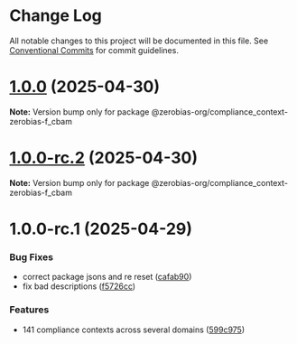 # Change Log

All notable changes to this project will be documented in this file.
See [Conventional Commits](https://conventionalcommits.org) for commit guidelines.

# [1.0.0](https://github.com/zerobias-org/compliance_context/compare/@zerobias-org/compliance_context-zerobias-f_cbam@1.0.0-rc.2...@zerobias-org/compliance_context-zerobias-f_cbam@1.0.0) (2025-04-30)

**Note:** Version bump only for package @zerobias-org/compliance_context-zerobias-f_cbam





# [1.0.0-rc.2](https://github.com/zerobias-org/compliance_context/compare/@zerobias-org/compliance_context-zerobias-f_cbam@1.0.0-rc.1...@zerobias-org/compliance_context-zerobias-f_cbam@1.0.0-rc.2) (2025-04-30)

**Note:** Version bump only for package @zerobias-org/compliance_context-zerobias-f_cbam





# 1.0.0-rc.1 (2025-04-29)


### Bug Fixes

* correct package jsons and re reset ([cafab90](https://github.com/zerobias-org/compliance_context/commit/cafab90b3771e45ffeefa4ea2dca415266baa99f))
* fix bad descriptions ([f5726cc](https://github.com/zerobias-org/compliance_context/commit/f5726cc749df176f6d8e37f3d2ed07b1302f60e5))


### Features

* 141 compliance contexts across several domains ([599c975](https://github.com/zerobias-org/compliance_context/commit/599c975fcf3da5bbfffe4113c7f5f793e5231e68))
